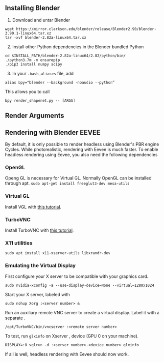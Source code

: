 ## Installing Blender

1. Download and untar Blender
```
wget https://mirror.clarkson.edu/blender/release/Blender2.90/blender-2.90.1-linux64.tar.xz
tar -xvf blender-2.82a-linux64.tar.xz 
```

2. Install other Python dependencies in the Blender bundled Python
```
cd $INSTALL_PATH/blender-2.82a-linux64/2.82/python/bin/
./python3.7m -m ensurepip
./pip3 install numpy scipy
```

3. In your `.bash_aliases` file, add
```
alias bpy="blender --background -noaudio --python”
```
This allows you to call
```
bpy render_shapenet.py -- [ARGS]
```

## Render Arguments


## Rendering with Blender EEVEE

By default, it is only possible to render headless using Blender's PBR engine Cycles.
While photorealistic, rendering with Eevee is much faster.
To enable headless rendering using Eevee, you also need the following dependencies

### OpenGL
Openg GL is necessary for Virtual GL. Normally OpenGL can be installed through apt.
```sudo apt-get install freeglut3-dev mesa-utils```

### Virtual GL
Install VGL with [this tutorial](https://virtualgl.org/vgldoc/2_2_1/#hd004001).


### TurboVNC
Install TurboVNC with [this tutorial](https://cdn.rawgit.com/TurboVNC/turbovnc/2.1.1/doc/index.html#hd005001).

### X11 utilities
```
sudo apt install x11-xserver-utils libxrandr-dev
```

### Emulating the Virtual Display
First configure your X server to be compatible with your graphics card.
```
sudo nvidia-xconfig -a --use-display-device=None --virtual=1280x1024
```
Start your X server, labeled with <server number>
```
sudo nohup Xorg :<server number> &
```
Run an auxiliary remote VNC server to create a virtual display. Label it with a separate <remote server number>.
```
/opt/TurboVNC/bin/vncserver :<remote server number>
```
To test, run `glxinfo` on Xserver <server number>, device <device number> (GPU 0 on your machine).
```
DISPLAY=:8 vglrun -d :<server number>.<device number> glxinfo
```
If all is well, headless rendering with Eevee should now work.



